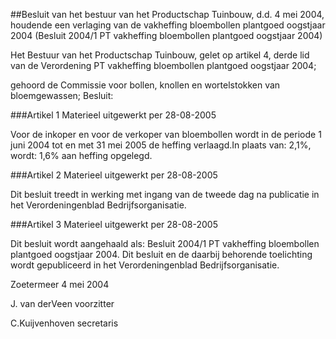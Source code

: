 <meta http-equiv='Content-Type' content='text/html; charset=utf-8' />

##Besluit van het bestuur van het Productschap Tuinbouw, d.d. 4 mei 2004, houdende een verlaging van de vakheffing bloembollen plantgoed oogstjaar 2004 (Besluit 2004/1 PT vakheffing bloembollen plantgoed oogstjaar 2004)

Het Bestuur van het Productschap Tuinbouw,
gelet op artikel 4, derde lid van de Verordening PT vakheffing bloembollen plantgoed oogstjaar 2004;

gehoord de Commissie voor bollen, knollen en wortelstokken van bloemgewassen;
Besluit:

###Artikel 1 
Materieel uitgewerkt per 28-08-2005 

Voor de inkoper en voor de verkoper van bloembollen wordt in de periode 1 juni 2004 tot en met 31 mei 2005 de heffing verlaagd.In plaats van: 2,1%, wordt: 1,6% aan heffing opgelegd.

###Artikel 2 
Materieel uitgewerkt per 28-08-2005 

Dit besluit treedt in werking met ingang van de tweede dag na publicatie in het Verordeningenblad Bedrijfsorganisatie.

###Artikel 3 
Materieel uitgewerkt per 28-08-2005 

Dit besluit wordt aangehaald als: Besluit 2004/1 PT vakheffing bloembollen plantgoed oogstjaar 2004.
Dit besluit en de daarbij behorende toelichting wordt gepubliceerd in het Verordeningenblad Bedrijfsorganisatie.

Zoetermeer
4 mei 2004

J. van derVeen
voorzitter

C.Kuijvenhoven
secretaris
